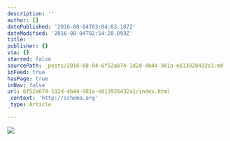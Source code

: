 ```yaml
---
description: ''
author: []
datePublished: '2016-08-04T03:04:03.187Z'
dateModified: '2016-08-04T02:54:28.093Z'
title: ''
publisher: {}
via: {}
starred: false
sourcePath: _posts/2016-08-04-6f52a874-1d2d-4b44-981a-e813928432a1.md
inFeed: true
hasPage: true
inNav: false
url: 6f52a874-1d2d-4b44-981a-e813928432a1/index.html
_context: 'http://schema.org'
_type: Article

---
```

![](https://the-grid-user-content.s3-us-west-2.amazonaws.com/1c66001e-f138-4350-846e-b046df36439d.png)